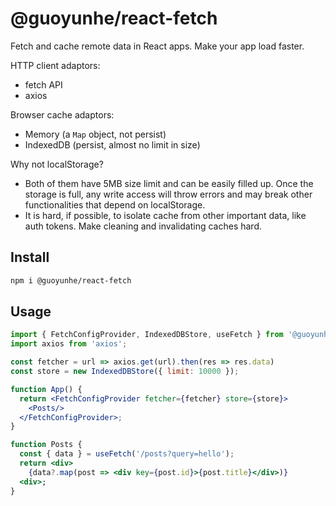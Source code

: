 # @guoyunhe/react-fetch

Fetch and cache remote data in React apps. Make your app load faster.

HTTP client adaptors:

- fetch API
- axios

Browser cache adaptors:

- Memory (a `Map` object, not persist)
- IndexedDB (persist, almost no limit in size)

Why not localStorage?

- Both of them have 5MB size limit and can be easily filled up. Once the storage is full, any write access will throw errors and may break other functionalities that depend on localStorage.
- It is hard, if possible, to isolate cache from other important data, like auth tokens. Make cleaning and invalidating caches hard.

## Install

```bash
npm i @guoyunhe/react-fetch
```

## Usage

```jsx
import { FetchConfigProvider, IndexedDBStore, useFetch } from '@guoyunhe/react-fetch';
import axios from 'axios';

const fetcher = url => axios.get(url).then(res => res.data)
const store = new IndexedDBStore({ limit: 10000 });

function App() {
  return <FetchConfigProvider fetcher={fetcher} store={store}>
    <Posts/>
  </FetchConfigProvider>;
}

function Posts {
  const { data } = useFetch('/posts?query=hello');
  return <div>
    {data?.map(post => <div key={post.id}>{post.title}</div>)}
  <div>;
}
```
